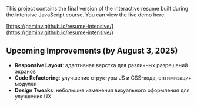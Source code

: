This project contains the final version of the interactive resume built during the intensive JavaScript course. You can view the live demo here:

[https://gaminv.github.io/resume-intensive/](https://gaminv.github.io/resume-intensive/)

## Upcoming Improvements (by August 3, 2025)

- **Responsive Layout**: адаптивная верстка для различных разрешений экранов
- **Code Refactoring**: улучшение структуры JS и CSS-кода, оптимизация модулей
- **Design Tweaks**: небольшие изменения визуального оформления для улучшения UX
